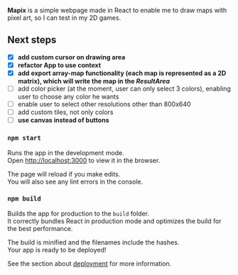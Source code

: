 **Mapix** is a simple webpage made in React to enable me to draw maps with pixel art, so I can test in my 2D games.

## Next steps

- [x] **add custom cursor on drawing area**
- [x] **refactor App to use context**
- [x] **add export array-map functionality (each map is represented as a 2D matrix), which will write the map in the _ResultArea_**
- [ ] add color picker (at the moment, user can only select 3 colors), enabling user to choose any color he wants
- [ ] enable user to select other resolutions other than 800x640
- [ ] add custom tiles, not only colors
- [ ] **use canvas instead of buttons**

### `npm start`

Runs the app in the development mode.<br />
Open [http://localhost:3000](http://localhost:3000) to view it in the browser.

The page will reload if you make edits.<br />
You will also see any lint errors in the console.

### `npm build`

Builds the app for production to the `build` folder.<br />
It correctly bundles React in production mode and optimizes the build for the best performance.

The build is minified and the filenames include the hashes.<br />
Your app is ready to be deployed!

See the section about [deployment](https://facebook.github.io/create-react-app/docs/deployment) for more information.
